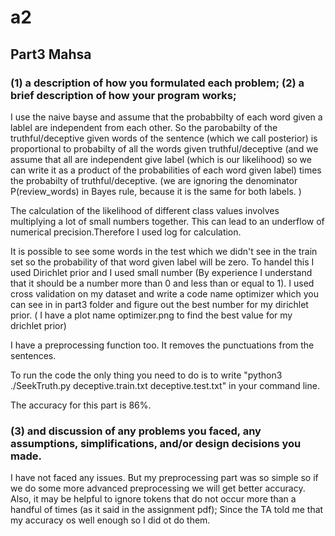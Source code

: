 # a2
## Part3 Mahsa
### (1) a description of how you formulated each problem; (2) a brief description of how your program works; 

I use the naive bayse and assume that the probabbilty of each word given a lablel are independent from each other. So the parobabilty of the truthful/deceptive given words of the sentence (which we call posterior) is proportional to probabilty of all the words given truthful/deceptive (and we assume that all are independent give label (which is our likelihood) so we can write it as a product of the probabilities of each word given label) times the probabilty of truthful/deceptive. (we are ignoring the denominator P(review_words) in Bayes rule, because it is the same for both labels. ) 

The calculation of the likelihood of different class values involves multiplying a lot of small numbers together. This can lead to an underflow of numerical precision.Therefore I used log for calculation.

It is possible to see some words in the test which we didn't see in the train set so the probability of that word given label will be zero. To handel this I used Dirichlet prior and I used small number (By experience I understand that it should be a number more than 0 and less than or equal to 1). I used cross validation on my dataset and write a code name optimizer which you can see in in part3 folder and figure out the best number for my dirichlet prior. ( I have a plot name optimizer.png to find the best value for my drichlet prior)

I have a preprocessing function too. It removes the punctuations from the sentences.

To run the code the only thing you need to do is to write "python3 ./SeekTruth.py deceptive.train.txt deceptive.test.txt" in your command line.

The accuracy for this part is 86%.


### (3) and discussion of any problems you faced, any assumptions, simplifications, and/or design decisions you made.

I have not faced any issues. But my preprocessing part was so simple so if we do some more advanced preprocessing we will get better accuracy. Also, it may be helpful to ignore tokens that do not occur more than a handful of times (as it said in the assignment pdf); Since the TA told me that my accuracy os well enough so I did ot do them.